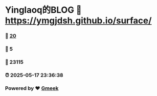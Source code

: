 # Yinglaoq的BLOG :link: https://ymgjdsh.github.io/surface/ 
### :page_facing_up: [20](https://ymgjdsh.github.io/surface//tag.html) 
### :speech_balloon: 5 
### :hibiscus: 23115 
### :alarm_clock: 2025-05-17 23:36:38 
### Powered by :heart: [Gmeek](https://github.com/Meekdai/Gmeek)
